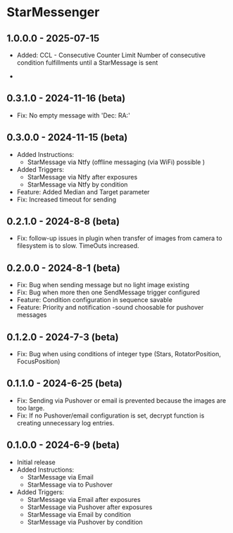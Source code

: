 ﻿# StarMessenger

## 1.0.0.0 - 2025-07-15
* Added: CCL - Consecutive Counter Limit
	  Number of consecutive condition fulfillments until a StarMessage is sent

* 
## 0.3.1.0 - 2024-11-16 (beta)
* Fix: No empty message with 'Dec: RA:'


## 0.3.0.0 - 2024-11-15 (beta)
* Added Instructions:
  - StarMessage via Ntfy (offline messaging (via WiFi) possible )
* Added Triggers:
  - StarMessage via Ntfy after exposures
  - StarMessage via Ntfy by condition
* Feature: Added Median and Target parameter
* Fix: Increased timeout for sending
 

## 0.2.1.0 - 2024-8-8 (beta)
* Fix: follow-up issues in plugin when transfer of images from camera to filesystem is to slow. TimeOuts increased.


## 0.2.0.0 - 2024-8-1 (beta)
* Fix: Bug when sending message but no light image existing
* Fix: Bug when more then one SendMessage trigger configured
* Feature: Condition configuration in sequence savable
* Feature: Priority and notification -sound choosable for pushover messages


## 0.1.2.0 - 2024-7-3 (beta)
* Fix: Bug when using conditions of integer type (Stars, RotatorPosition, FocusPosition) 


## 0.1.1.0 - 2024-6-25 (beta)
* Fix: Sending via Pushover or email is prevented because the images are too large.
* Fix: If no Pushover/email configuration is set, decrypt function is creating unnecessary log entries. 


## 0.1.0.0 - 2024-6-9 (beta)
* Initial release
* Added Instructions:
  - StarMessage via Email
  - StarMessage via to Pushover
* Added Triggers:
  - StarMessage via Email after exposures
  - StarMessage via Pushover after exposures
  - StarMessage via Email by condition
  - StarMessage via Pushover by condition
